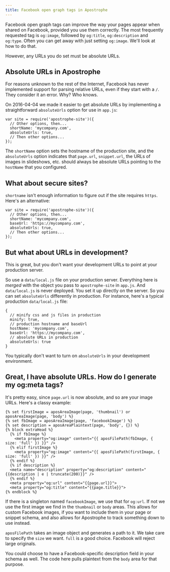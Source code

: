 ```yaml
---
title: Facebook open graph tags in Apostrophe
---
```


Facebook open graph tags can improve the way your pages appear when shared on Facebook, provided you use them correctly. The most frequently requested tag is `og:image`, followed by `og:title`, `og:description` and `og:type`. Often you can get away with just setting `og:image`. We'll look at how to do that.


However, any URLs you do set must be absolute URLs.

## Absolute URLs in Apostrophe

For reasons unknown to the rest of the Internet, Facebook has never implemented support for parsing relative URLs, even if they start with a `/`. They consider it an error. Why? Who knows.

On 2016-04-04 we made it easier to get absolute URLs by implementing a straightforward `absoluteUrls` option for use in `app.js`:

```
var site = require('apostrophe-site')({
  // Other options, then...
  shortName: 'mycompany.com',
  absoluteUrls: true,
  // Then other options...
});
```

The `shortName` option sets the hostname of the production site, and the `absoluteUrls` option indicates that `page.url`, `snippet.url`, the URLs of images in slideshows, etc. should always be absolute URLs pointing to the `hostName` that you configured.

## What about secure sites?

`shortname` isn't enough information to figure out if the site requires `https`. Here's an alternative:

```
var site = require('apostrophe-site')({
  // Other options, then...
  shortName: 'mycompany.com',
  baseUrl: 'https://mycompany.com',
  absoluteUrls: true,
  // Then other options...
});
```

## But what about URLs in development?

This is great, but you don't want your development URLs to point at your production server.

So use a `data/local.js` file on your production server. Everything here is *merged* with the object you pass to `apostrophe-site` in `app.js`. And `data/local.js` is never deployed. You set it up directly on the server. So you can set `absoluteUrls` differently in production. For instance, here's a typical production `data/local.js` file:

```
{
  // minify css and js files in production
  minify: true,
  // production hostname and baseUrl
  hostName: 'mycompany.com',
  baseUrl: 'https://mycompany.com',
  // absolute URLs in production
  absoluteUrls: true
}
```

You typically don't want to turn on `absoluteUrls` in your development environment.

## Great, I have absolute URLs. How do I generate my og:meta tags?

It's pretty easy, since `page.url` is now absolute, and so are your image URLs. Here's a classy example:

```
{% set firstImage = aposAreaImage(page, 'thumbnail') or aposAreaImage(page, 'body') %}
{% set fbImage = aposAreaImage(page, 'facebookImage') %}
{% set description = aposAreaPlaintext(page, 'body', {}) %}
{% block extraHead %}
  {% if fbImage %}
    <meta property="og:image" content="{{ aposFilePath(fbImage, { size: 'full' }) }}" />
  {% elif firstImage %}
    <meta property="og:image" content="{{ aposFilePath(firstImage, { size: 'full' }) }}" />
  {% endif %}
  {% if description %}
  <meta name="description" property="og:description" content="{{description | e | truncate(200)}}" />
  {% endif %}
  <meta property="og:url" content="{{page.url}}">
  <meta property="og:title" content="{{page.title}}">
{% endblock %}
```

If there is a singleton named `facebookImage`, we use that for `og:url`. If not we use the first image we find in the `thumbnail` or `body` areas. This allows for custom Facebook images, if you want to include them in your page or snippet schema, and also allows for Apostrophe to track something down to use instead.

`aposFilePath` takes an image object and generates a path to it. We take care to specify the `size` we want. `full` is a good choice. Facebook will reject large originals.

You could choose to have a Facebook-specific description field in your schema as well. The code here pulls plaintext from the `body` area for that purpose.


